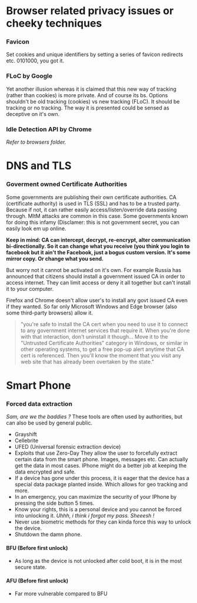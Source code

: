 # Browser related privacy issues or cheeky techniques

### Favicon
Set cookies and unique identifiers by setting a series of favicon redirects etc. 0101000, you got it.

### FLoC by Google

Yet another illusion whereas it is claimed that this new way of tracking (rather than cookies) is more private. And of course its bs. Options shouldn't be old tracking (cookies) vs new tracking (FLoC). It should be tracking or no tracking. The way it is presented could be sensed as deceptive on it's own.

### Idle Detection API by Chrome

*Refer to browsers folder.*

# DNS and TLS

### Goverment owned Certificate Authorities

Some governments are publishing their own certificate authorities. CA (certificate authority) is used in TLS (SSL) and has to be a trusted party. Because if not, it can rather easily access/listen/override data passing through. MItM attacks are common in this case. Some governments known for doing this infamy (Disclamer: this is not government secret, you can easily look em up online.

**Keep in mind: CA can intercept, decrypt, re-encrypt, alter communication bi-directionally. So it can change what you receive (you think you login to facebook but it ain't the Facebook, just a bogus custom version. It's some mirror copy. Or change what you send.**

But worry not it cannot be activated on it's own. For example Russia has announced that citizens should install a government issued CA in order to access internet. They can limit access or deny it all together but can't install it to your computer. 

Firefox and Chrome doesn't allow user's to install any govt issued CA even if they wanted. So far only Microsoft Windows and Edge browser (also some third-party browsers) allow it.

> "you're safe to install the CA cert when you need to use it to connect to any government internet services that require it. When you're done with that interaction, don't uninstall it though... Move it to the "Untrusted Certificate Authorities" category in Windows, or similar in other operating systems, to get a free pop-up alert anytime that CA cert is referenced. Then you'll know the moment that you visit any web site that has already been overtaken by the state."

# Smart Phone

### Forced data extraction
*Sam, are we the baddies ?*
These tools are often used by authorities, but can also be used by general public.
- Grayshift
- Cellebrite
- UFED (Universal forensic extraction device)
- Exploits that use Zero-Day
They allow the user to forcefully extract certain data from the smart phone. Images, messages etc.
Can actually get the data in most cases. IPhone might do a better job at keeping the data encrypted and safe.
- If a device has gone under this process, it is eager that the device has a special data package planted inside. Which allows for geo tracking and more.
- In an emergency, you can maximize the security of your IPhone by pressing the side button 5 times.
- Know your rights, this is a personal device and you cannot be forced into unlocking it. *Uhhh, i think i forgot my pass. Sheeesh !*
- Never use biometric methods for they can kinda force this way to unlock the device.
- Shutdown the damn phone.

#### BFU (Before first unlock)
- As long as the device is not unlocked after cold boot, it is in the most secure state.

#### AFU (Before first unlock)
- Far more vulnerable compared to BFU
